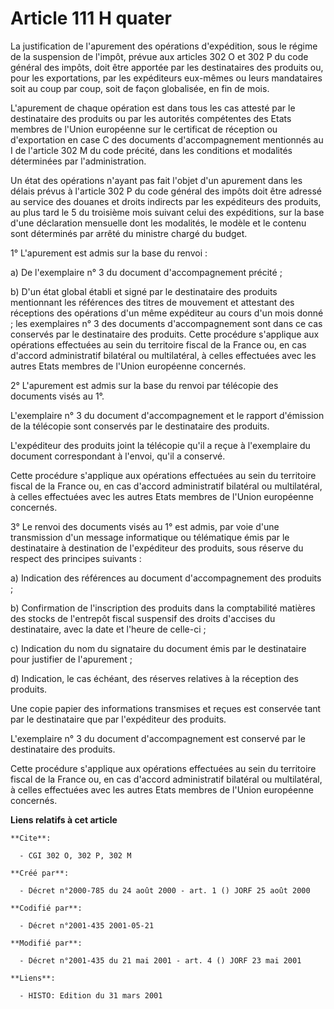 # Article 111 H quater

La justification de l'apurement des opérations d'expédition, sous le régime de la suspension de l'impôt, prévue aux articles
302 O et 302 P du code général des impôts, doit être apportée par les destinataires des produits ou, pour les exportations,
par les expéditeurs eux-mêmes ou leurs mandataires soit au coup par coup, soit de façon globalisée, en fin de mois.

L'apurement de chaque opération est dans tous les cas attesté par le destinataire des produits ou par les autorités
compétentes des Etats membres de l'Union européenne sur le certificat de réception ou d'exportation en case C des documents
d'accompagnement mentionnés au I de l'article 302 M du code précité, dans les conditions et modalités déterminées par
l'administration.

Un état des opérations n'ayant pas fait l'objet d'un apurement dans les délais prévus à l'article 302 P du code général des
impôts doit être adressé au service des douanes et droits indirects par les expéditeurs des produits, au plus tard le 5 du
troisième mois suivant celui des expéditions, sur la base d'une déclaration mensuelle dont les modalités, le modèle et le
contenu sont déterminés par arrêté du ministre chargé du budget.

1° L'apurement est admis sur la base du renvoi :

a) De l'exemplaire n° 3 du document d'accompagnement précité ;

b) D'un état global établi et signé par le destinataire des produits mentionnant les références des titres de mouvement et
attestant des réceptions des opérations d'un même expéditeur au cours d'un mois donné ; les exemplaires n° 3 des documents
d'accompagnement sont dans ce cas conservés par le destinataire des produits. Cette procédure s'applique aux opérations
effectuées au sein du territoire fiscal de la France ou, en cas d'accord administratif bilatéral ou multilatéral, à celles
effectuées avec les autres Etats membres de l'Union européenne concernés.

2° L'apurement est admis sur la base du renvoi par télécopie des documents visés au 1°.

L'exemplaire n° 3 du document d'accompagnement et le rapport d'émission de la télécopie sont conservés par le destinataire
des produits.

L'expéditeur des produits joint la télécopie qu'il a reçue à l'exemplaire du document correspondant à l'envoi, qu'il a
conservé.

Cette procédure s'applique aux opérations effectuées au sein du territoire fiscal de la France ou, en cas d'accord
administratif bilatéral ou multilatéral, à celles effectuées avec les autres Etats membres de l'Union européenne concernés.

3° Le renvoi des documents visés au 1° est admis, par voie d'une transmission d'un message informatique ou télématique émis
par le destinataire à destination de l'expéditeur des produits, sous réserve du respect des principes suivants :

a) Indication des références au document d'accompagnement des produits ;

b) Confirmation de l'inscription des produits dans la comptabilité matières des stocks de l'entrepôt fiscal suspensif des
droits d'accises du destinataire, avec la date et l'heure de celle-ci ;

c) Indication du nom du signataire du document émis par le destinataire pour justifier de l'apurement ;

d) Indication, le cas échéant, des réserves relatives à la réception des produits.

Une copie papier des informations transmises et reçues est conservée tant par le destinataire que par l'expéditeur des
produits.

L'exemplaire n° 3 du document d'accompagnement est conservé par le destinataire des produits.

Cette procédure s'applique aux opérations effectuées au sein du territoire fiscal de la France ou, en cas d'accord
administratif bilatéral ou multilatéral, à celles effectuées avec les autres Etats membres de l'Union européenne concernés.

**Liens relatifs à cet article**

	**Cite**:

	  - CGI 302 O, 302 P, 302 M

	**Créé par**:

	  - Décret n°2000-785 du 24 août 2000 - art. 1 () JORF 25 août 2000

	**Codifié par**:

	  - Décret n°2001-435 2001-05-21

	**Modifié par**:

	  - Décret n°2001-435 du 21 mai 2001 - art. 4 () JORF 23 mai 2001

	**Liens**:

	  - HISTO: Edition du 31 mars 2001
